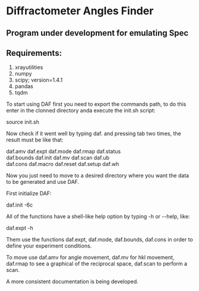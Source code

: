 # Diffractometer Angles Finder
## Program under development for emulating Spec

## Requirements:

1. xrayutilities
2. numpy
3. scipy; version=1.4.1
4. pandas
5. tqdm

To start using DAF first you need to export the commands path, to do this enter in the clonned directory anda execute the init.sh script:

source init.sh

Now check if it went well by typing daf. and pressing tab two times, the result must be like that:

daf.amv     daf.expt    daf.mode    daf.rmap    daf.status  
daf.bounds  daf.init    daf.mv      daf.scan    daf.ub      
daf.cons    daf.macro   daf.reset   daf.setup   daf.wh 


Now you just need to move to a desired directory where you want the data to be generated and use DAF.

First initialize DAF:

daf.init -6c

All of the functions have a shell-like help option by typing -h or --help, like:

daf.expt -h

Them use the functions daf.expt, daf.mode, daf.bounds, daf.cons in order to define your experiment conditions.

To move use daf.amv for angle movement, daf.mv for hkl movement, daf.rmap to see a graphical of the reciprocal space, daf.scan to perform a scan.

A more consistent documentation is being developed.
